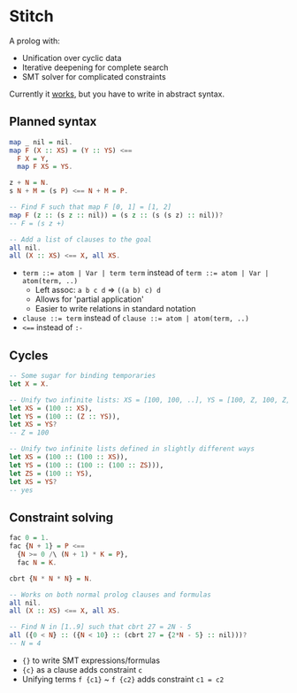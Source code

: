# Stitch

A prolog with:
- Unification over cyclic data
- Iterative deepening for complete search
- SMT solver for complicated constraints

Currently it
[works](https://github.com/johnli0135/stitch/blob/master/stitch.py),
but you have to write in abstract syntax.

## Planned syntax

```hs
map _ nil = nil.
map F (X :: XS) = (Y :: YS) <==
  F X = Y,
  map F XS = YS.

z + N = N.
s N + M = (s P) <== N + M = P.

-- Find F such that map F [0, 1] = [1, 2]
map F (z :: (s z :: nil)) = (s z :: (s (s z) :: nil))?
-- F = (s z +)

-- Add a list of clauses to the goal
all nil.
all (X :: XS) <== X, all XS.
```

- `term ::= atom | Var | term term` instead of `term ::= atom | Var | atom(term, ..)`
    - Left assoc: `a b c d` => `((a b) c) d`
    - Allows for 'partial application'
    - Easier to write relations in standard notation
- `clause ::= term` instead of `clause ::= atom | atom(term, ..)`
- `<==` instead of `:-`

## Cycles

```hs
-- Some sugar for binding temporaries
let X = X.

-- Unify two infinite lists: XS = [100, 100, ..], YS = [100, Z, 100, Z, ..]
let XS = (100 :: XS),
let YS = (100 :: (Z :: YS)),
let XS = YS?
-- Z = 100

-- Unify two infinite lists defined in slightly different ways
let XS = (100 :: (100 :: XS)),
let YS = (100 :: (100 :: (100 :: ZS))),
let ZS = (100 :: YS),
let XS = YS?
-- yes
```

## Constraint solving

```hs
fac 0 = 1.
fac {N + 1} = P <==
  {N >= 0 /\ (N + 1) * K = P},
  fac N = K.

cbrt {N * N * N} = N.

-- Works on both normal prolog clauses and formulas
all nil.
all (X :: XS) <== X, all XS.

-- Find N in [1..9] such that cbrt 27 = 2N - 5
all ({0 < N} :: ({N < 10} :: (cbrt 27 = {2*N - 5} :: nil)))?
-- N = 4
```

- `{}` to write SMT expressions/formulas
- `{c}` as a clause adds constraint `c`
- Unifying terms `f {c1}` ~ `f {c2}` adds constraint `c1 = c2`
